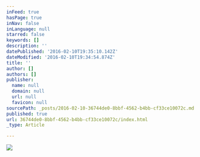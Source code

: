 ```yaml
---
inFeed: true
hasPage: true
inNav: false
inLanguage: null
starred: false
keywords: []
description: ''
datePublished: '2016-02-10T19:35:10.142Z'
dateModified: '2016-02-10T19:34:54.874Z'
title: ''
author: []
authors: []
publisher:
  name: null
  domain: null
  url: null
  favicon: null
sourcePath: _posts/2016-02-10-36744de0-8bbf-4562-b4bb-cf33ce10072c.md
published: true
url: 36744de0-8bbf-4562-b4bb-cf33ce10072c/index.html
_type: Article

---
```

![](https://the-grid-user-content.s3-us-west-2.amazonaws.com/124988c3-c0ef-4bb5-b377-42c05e39590c.png)
